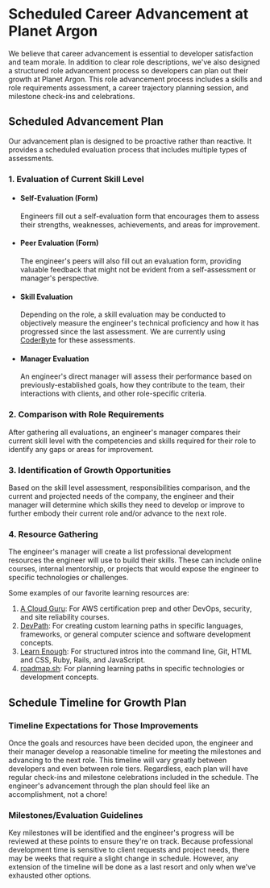 # Scheduled Career Advancement at Planet Argon

We believe that career advancement is essential to developer satisfaction and team morale. In addition to clear role descriptions, we've also designed a structured role advancement process so developers can plan out their growth at Planet Argon. This role advancement process includes a skills and role requirements assessment, a career trajectory planning session, and milestone check-ins and celebrations.

## Scheduled Advancement Plan

Our advancement plan is designed to be proactive rather than reactive. It provides a scheduled evaluation process that includes multiple types of assessments.

### 1. Evaluation of Current Skill Level

- #### Self-Evaluation (Form)
    Engineers fill out a self-evaluation form that encourages them to assess their strengths, weaknesses, achievements, and areas for improvement.

- #### Peer Evaluation (Form)
    The engineer's peers will also fill out an evaluation form, providing valuable feedback that might not be evident from a self-assessment or manager's perspective.

- #### Skill Evaluation
    Depending on the role, a skill evaluation may be conducted to objectively measure the engineer's technical proficiency and how it has progressed since the last assessment. We are currently using [CoderByte](https://coderbyte.com/) for these assessments.

- #### Manager Evaluation
    An engineer's direct manager will assess their performance based on previously-established goals, how they contribute to the team, their interactions with clients, and other role-specific criteria. 

### 2. Comparison with Role Requirements
After gathering all evaluations, an engineer's manager compares their current skill level with the competencies and skills required for their role to identify any gaps or areas for improvement.

### 3. Identification of Growth Opportunities
Based on the skill level assessment, responsibilities comparison, and the current and projected needs of the company, the engineer and their manager will determine which skills they need to develop or improve to further embody their current role and/or advance to the next role.

### 4. Resource Gathering
The engineer's manager will create a list professional development resources the engineer will use to build their skills. These can include online courses, internal mentorship, or projects that would expose the engineer to specific technologies or challenges. 

Some examples of our favorite learning resources are:
1. [A Cloud Guru](https://www.pluralsight.com/cloud-guru): For AWS certification prep and other DevOps, security, and site reliability courses.
2. [DevPath](https://www.devpath.com/): For creating custom learning paths in specific languages, frameworks, or general computer science and software development concepts.
3. [Learn Enough](https://www.learnenough.com/): For structured intros into the command line, Git, HTML and CSS, Ruby, Rails, and JavaScript.
4. [roadmap.sh](https://roadmap.sh/): For planning learning paths in specific technologies or development concepts.

## Schedule Timeline for Growth Plan

### Timeline Expectations for Those Improvements
Once the goals and resources have been decided upon, the engineer and their manager develop a reasonable timeline for meeting the milestones and advancing to the next role. This timeline will vary greatly between developers and even between role tiers. Regardless, each plan will have regular check-ins and milestone celebrations included in the schedule. The engineer's advancement through the plan should feel like an accomplishment, not a chore!

### Milestones/Evaluation Guidelines
Key milestones will be identified and the engineer's progress will be reviewed at these points to ensure they're on track. Because professional development time is sensitive to client requests and project needs, there may be weeks that require a slight change in schedule. However, any extension of the timeline will be done as a last resort and only when we've exhausted other options. 